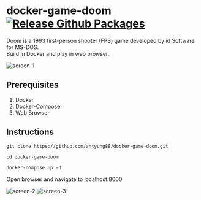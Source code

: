 # docker-game-doom [![Release Github Packages](https://github.com/antyung88/docker-game-doom/actions/workflows/release.yml/badge.svg)](https://github.com/antyung88/docker-game-doom/actions/workflows/release.yml)

Doom is a 1993 first-person shooter (FPS) game developed by id Software for MS-DOS.<br/>
Build in Docker and play in web browser.

![screen-1](https://github.com/antyung88/docker-game-doom/blob/master/assets/img/screen-1.png)


## Prerequisites

1) Docker
2) Docker-Compose
3) Web Browser

## Instructions

```
git clone https://github.com/antyung88/docker-game-doom.git
```

```
cd docker-game-doom
```

```
docker-compose up -d
```

Open browser and navigate to localhost:8000

![screen-2](https://github.com/antyung88/docker-game-doom/blob/master/assets/img/screen-2.png)
![screen-3](https://github.com/antyung88/docker-game-doom/blob/master/assets/img/screen-3.png)
